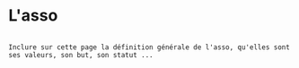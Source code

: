 # L'asso

```{note}

Inclure sur cette page la définition générale de l'asso, qu'elles sont ses valeurs, son but, son statut ...  

```